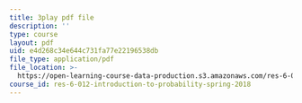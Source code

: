 ```yaml
---
title: 3play pdf file
description: ''
type: course
layout: pdf
uid: e4d268c34e644c731fa77e22196538db
file_type: application/pdf
file_location: >-
  https://open-learning-course-data-production.s3.amazonaws.com/res-6-012-introduction-to-probability-spring-2018/e4d268c34e644c731fa77e22196538db_7B3cDe39lwY.pdf
course_id: res-6-012-introduction-to-probability-spring-2018
---
```

